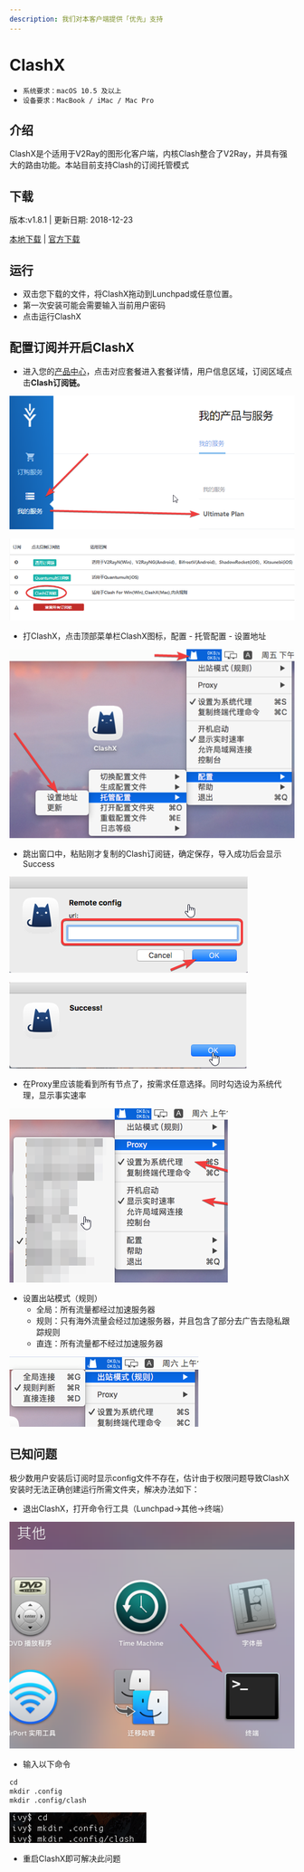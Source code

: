 ```yaml
---
description: 我们对本客户端提供「优先」支持
---
```


# ClashX

* `系统要求：macOS 10.5 及以上`
* `设备要求：MacBook / iMac / Mac Pro`

## 介绍

ClashX是个适用于V2Ray的图形化客户端，内核Clash整合了V2Ray，并具有强大的路由功能。本站目前支持Clash的订阅托管模式

## 下载

版本:v1.8.1 \| 更新日期: 2018-12-23

[本地下载](https://ivynet.fun/dl.php?type=d&id=13) \| [官方下载](https://github.com/yichengchen/clashX/releases/download/1.8.1/ClashX.dmg)

## 运行

* 双击您下载的文件，将ClashX拖动到Lunchpad或任意位置。
* 第一次安装可能会需要输入当前用户密码
* 点击运行ClashX

## 配置订阅并开启ClashX

* 进入您的[产品中心](https://ivynet.fun/clientarea.php)，点击对应套餐进入套餐详情，用户信息区域，订阅区域点击**Clash订阅链。**

![](../../.gitbook/assets/image-22.png)

![](../../.gitbook/assets/image-1%20%281%29.png)

* 打ClashX，点击顶部菜单栏ClashX图标，配置 - 托管配置 - 设置地址

![](../../.gitbook/assets/image-26%20%281%29.png)

* 跳出窗口中，粘贴刚才复制的Clash订阅链，确定保存，导入成功后会显示Success

![](../../.gitbook/assets/image-18.png)

![](../../.gitbook/assets/image-8.png)

* 在Proxy里应该能看到所有节点了，按需求任意选择。同时勾选设为系统代理，显示事实速率

![](../../.gitbook/assets/image-52%20%281%29.png)

* 设置出站模式（规则）
  * 全局：所有流量都经过加速服务器
  * 规则：只有海外流量会经过加速服务器，并且包含了部分去广告去隐私跟踪规则
  * 直连：所有流量都不经过加速服务器

![](../../.gitbook/assets/image-33.png)

## 已知问题

极少数用户安装后订阅时显示config文件不存在，估计由于权限问题导致ClashX安装时无法正确创建运行所需文件夹，解决办法如下：

* 退出ClashX，打开命令行工具（Lunchpad-&gt;其他-&gt;终端）

![](../../.gitbook/assets/image-4%20%281%29.png)

* 输入以下命令

```text
cd
mkdir .config
mkdir .config/clash
```

![](../../.gitbook/assets/image-32.png)

* 重启ClashX即可解决此问题

